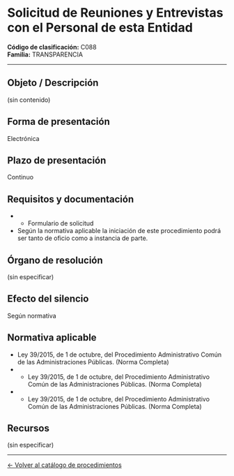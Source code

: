 # Solicitud de Reuniones y Entrevistas con el Personal de esta Entidad

**Código de clasificación:** C088  
**Familia:** TRANSPARENCIA

---

## Objeto / Descripción

(sin contenido)

## Forma de presentación

Electrónica

## Plazo de presentación

Continuo

## Requisitos y documentación

- - Formulario de solicitud
- Según la normativa aplicable la iniciación de este procedimiento podrá ser tanto de oficio como a instancia de parte.

## Órgano de resolución

(sin especificar)

## Efecto del silencio

Según normativa

## Normativa aplicable

- Ley 39/2015, de 1 de octubre, del Procedimiento Administrativo Común de las Administraciones Públicas. (Norma Completa)
- - Ley 39/2015, de 1 de octubre, del Procedimiento Administrativo Común de las Administraciones Públicas. (Norma Completa)
- - Ley 39/2015, de 1 de octubre, del Procedimiento Administrativo Común de las Administraciones Públicas. (Norma Completa)

## Recursos

(sin especificar)

---

[← Volver al catálogo de procedimientos](../procedimientos.md)
